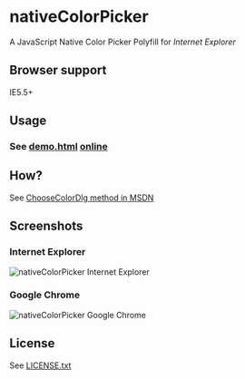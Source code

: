 # nativeColorPicker

A JavaScript Native Color Picker Polyfill for *Internet Explorer*

## Browser support
IE5.5+

## Usage
### See [demo.html](https://github.com/dciccale/nativeColorPicker/blob/master/demo.html) [online](http://dciccale.github.com/nativeColorPicker)

## How?

See [ChooseColorDlg method in MSDN](http://msdn.microsoft.com/en-us/library/ie/ms536349(v=vs.85).aspx)

## Screenshots

### Internet Explorer
![nativeColorPicker Internet Explorer](http://dciccale.github.com/nativeColorPicker/nativeColorPicker_ie.jpg)

### Google Chrome
![nativeColorPicker Google Chrome](http://dciccale.github.com/nativeColorPicker/nativeColorPicker_chrome.jpg)

## License
See [LICENSE.txt](https://raw.github.com/dciccale/nativeColorPicker/master/LICENSE.txt)
